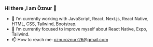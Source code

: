 ### Hi there ,I am Öznur 👋

- 🔭 I’m currently working with JavaScript, React, Next.js, React Native, HTML, CSS, Tailwind, Bootstrap.
- 🌱 I’m currently focused to improve myself about React Native, Expo, Tailwind.
- 📫 How to reach me: oznuroznurr26@gmail.com

